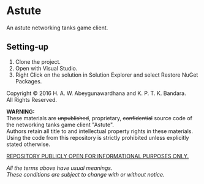 # Astute
An astute networking tanks game client. 

## Setting-up
1. Clone the project.  
2. Open with Visual Studio.
3. Right Click on the solution in Solution Explorer and select Restore NuGet Packages. 

Copyright © 2016 H. A. W. Abeygunawardhana and K. P. T. K. Bandara.  
All Rights Reserved.  

**WARNING:**  
These materials are ~~unpublished~~, proprietary, ~~confidential~~ source code of the networking tanks game client "Astute".  
Authors retain all title to and intellectual property rights in these materials.  
Using the code from this repository is strictly prohibited unless explicitly stated otherwise.  

<u>REPOSITORY PUBLICLY OPEN FOR INFORMATIONAL PURPOSES ONLY. </u>

*All the terms above have usual meanings.*  
*These conditions are subject to change with or without notice.*